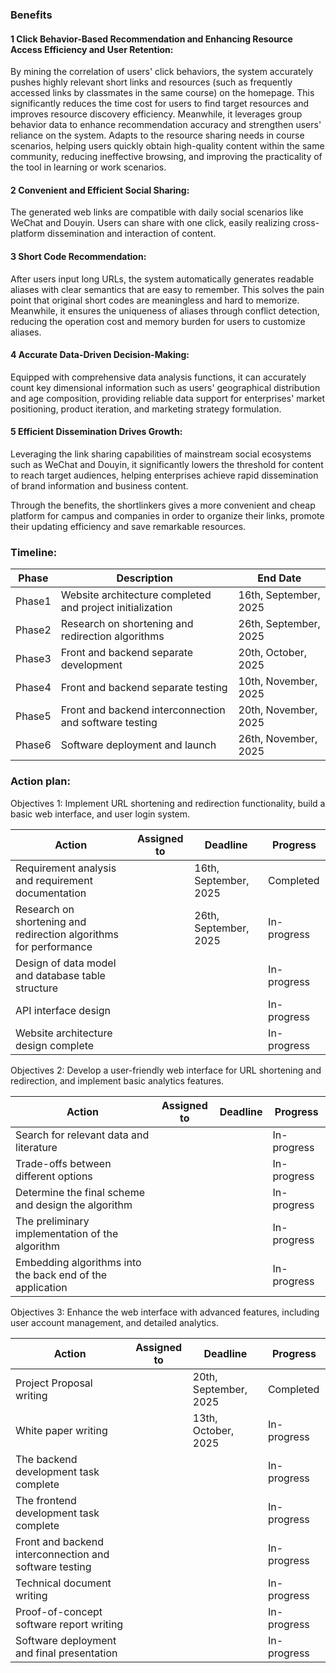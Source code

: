### Benefits

#### 1 Click Behavior-Based Recommendation and Enhancing Resource Access Efficiency and User Retention:

By mining the correlation of users' click behaviors, the system accurately pushes highly relevant short links and resources (such as frequently accessed links by classmates in the same course) on the homepage. This significantly reduces the time cost for users to find target resources and improves resource discovery efficiency. Meanwhile, it leverages group behavior data to enhance recommendation accuracy and strengthen users' reliance on the system. Adapts to the resource sharing needs in course scenarios, helping users quickly obtain high-quality content within the same community, reducing ineffective browsing, and improving the practicality of the tool in learning or work scenarios.

#### 2 Convenient and Efficient Social Sharing:

The generated web links are compatible with daily social scenarios like WeChat and Douyin. Users can share with one click, easily realizing cross-platform dissemination and interaction of content.

#### 3 Short Code Recommendation:

After users input long URLs, the system automatically generates readable aliases with clear semantics that are easy to remember. This solves the pain point that original short codes are meaningless and hard to memorize. Meanwhile, it ensures the uniqueness of aliases through conflict detection, reducing the operation cost and memory burden for users to customize aliases.

#### 4 Accurate Data-Driven Decision-Making:

Equipped with comprehensive data analysis functions, it can accurately count key dimensional information such as users' geographical distribution and age composition, providing reliable data support for enterprises' market positioning, product iteration, and marketing strategy formulation.

#### 5 Efficient Dissemination Drives Growth:

Leveraging the link sharing capabilities of mainstream social ecosystems such as WeChat and Douyin, it significantly lowers the threshold for content to reach target audiences, helping enterprises achieve rapid dissemination of brand information and business content.

Through the benefits, the shortlinkers gives a more convenient and cheap platform for campus and companies in order to organize their links, promote their updating efficiency and save remarkable resources.

### Timeline:

| Phase  | Description                                               | End Date              |
| ------ | --------------------------------------------------------- | --------------------- |
| Phase1 | Website architecture completed and project initialization | 16th, September, 2025 |
| Phase2 | Research on shortening and redirection algorithms         | 26th, September, 2025 |
| Phase3 | Front and backend separate development                    | 20th, October, 2025   |
| Phase4 | Front and backend separate testing                        | 10th, November, 2025  |
| Phase5 | Front and backend interconnection and software testing    | 20th, November, 2025  |
| Phase6 | Software deployment and launch                            | 26th, November, 2025  |

### Action plan:

Objectives 1: Implement URL shortening and redirection functionality, build a basic web interface, and user login system.

| Action                                                            | Assigned to | Deadline              | Progress    |
| ----------------------------------------------------------------- | ----------- | --------------------- | ----------- |
| Requirement analysis and requirement documentation                |             | 16th, September, 2025 | Completed   |
| Research on shortening and redirection algorithms for performance |             | 26th, September, 2025 | In-progress |
| Design of data model and database table structure                 |             |                       | In-progress |
| API interface design                                              |             |                       | In-progress |
| Website architecture design complete                              |             |                       | In-progress |

Objectives 2: Develop a user-friendly web interface for URL shortening and redirection, and implement basic analytics features.

| Action                                                    | Assigned to | Deadline | Progress    |
| --------------------------------------------------------- | ----------- | -------- | ----------- |
| Search for relevant data and literature                   |             |          | In-progress |
| Trade-offs between different options                      |             |          | In-progress |
| Determine the final scheme and design the algorithm       |             |          | In-progress |
| The preliminary implementation of the algorithm           |             |          | In-progress |
| Embedding algorithms into the back end of the application |             |          | In-progress |

Objectives 3: Enhance the web interface with advanced features, including user account management, and detailed analytics.

| Action                                                 | Assigned to | Deadline              | Progress    |
| ------------------------------------------------------ | ----------- | --------------------- | ----------- |
| Project Proposal writing                               |             | 20th, September, 2025 | Completed   |
| White paper writing                                    |             | 13th, October, 2025   | In-progress |
| The backend development task complete                  |             |                       | In-progress |
| The frontend development task complete                 |             |                       | In-progress |
| Front and backend interconnection and software testing |             |                       | In-progress |
| Technical document writing                             |             |                       | In-progress |
| Proof-of-concept software report writing               |             |                       | In-progress |
| Software deployment and final presentation             |             |                       | In-progress |

